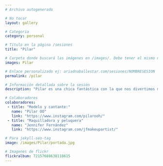```yaml
---
# Archivo autogenerado

# No tocar
layout: gallery

# Categoria
category: personal

# Título en la página /sesiones
title: "Pilar"

# Carpeta donde buscará las imágenes en /images/. Debe tener el mismo nombre y sin espacios
images: Pilar

# Enlace personalizado ej: ariadnaballestar.com/sesiones/NOMBRESESION
permalink: /pilar

# Información detallada sobre la sesión
description: "Pilar es una chica fantástica con la que nos divertimos muchísimo. Ella está empezando una carrera musical en solitario en la que seguro que le va genial! Espero que os guste."

# Colaboradores
colaboradores:
 - title: "Modelo y cantante:"
   name: "Pilar OO"
   link: "https://www.instagram.com/pilarooh/"
 - title: "Maquilladora y peluquera"
   name: "Jennifer Fernández"
   link: "https://www.instagram.com/jfmakeupartist/"

# Para jekyll-seo-tag
image: /images/Pilar/portada.jpg

# Imagenes de flickr
flickralbum: 72157688638118615
---
```

